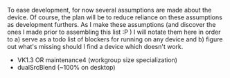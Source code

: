 To ease development, for now several assumptions are made about the device. Of course, the plan will be to reduce reliance on these assumptions as development furthers. As I make these assumptions (and discover the ones I made prior to assembling this list :P ) I will notate them here in order to a) serve as a todo list of blockers for running on any device and b) figure out what's missing should I find a device which doesn't work.

* VK1.3 OR maintenance4 (workgroup size specialization)
* dualSrcBlend (~100% on desktop)